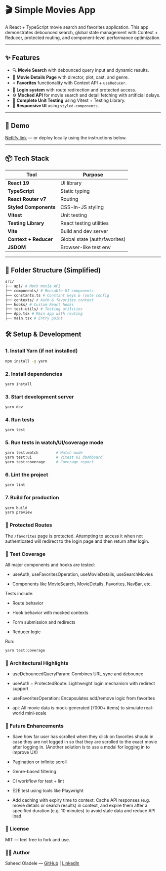 # 🎬 Simple Movies App

A React + TypeScript movie search and favorites application. This app demonstrates debounced search, global state management with Context + Reducer, protected routing, and component-level performance optimization.

---

## ✨ Features

- 🔍 **Movie Search** with debounced query input and dynamic results.
- 📄 **Movie Details Page** with director, plot, cast, and genre.
- ⭐ **Favorites** functionality with Context API + `useReducer`.
- 👤 **Login system** with route redirection and protected access.
- ⚙️ **Mocked API** for movie search and detail fetching with artificial delays.
- 🧪 **Complete Unit Testing** using Vitest + Testing Library.
- 💅 **Responsive UI** using `styled-components`.

---

## 🚀 Demo

[Netlify link](https://68398165083d3e246b641dd1--gghdsw.netlify.app/) — or deploy locally using the instructions below.

---

## 📦 Tech Stack

| Tool                  | Purpose                       |
| --------------------- | ----------------------------- |
| **React 19**          | UI library                    |
| **TypeScript**        | Static typing                 |
| **React Router v7**   | Routing                       |
| **Styled Components** | CSS-in-JS styling             |
| **Vitest**            | Unit testing                  |
| **Testing Library**   | React testing utilities       |
| **Vite**              | Build and dev server          |
| **Context + Reducer** | Global state (auth/favorites) |
| **JSDOM**             | Browser-like test env         |

---

## 📂 Folder Structure (Simplified)

```bash
src/
├── api/ # Mock movie API
├── components/ # Reusable UI components
├── constants.ts # Constant keys & route config
├── contexts/ # Auth & favorites context
├── hooks/ # Custom React hooks
├── test-utils/ # Testing utilities
├── App.tsx # Main app with routing
├── main.tsx # Entry point
```

## 🛠️ Setup & Development

### 1. Install Yarn (if not installed)

```bash
npm install -g yarn
```

### 2. Install dependencies

```bash
yarn install
```

### 3. Start development server

```bash
yarn dev
```

### 4. Run tests

```bash
yarn test
```

### 5. Run tests in watch/UI/coverage mode

```bash
yarn test:watch        # Watch mode
yarn test:ui           # Vitest UI dashboard
yarn test:coverage     # Coverage report
```

### 6. Lint the project

```bash
yarn lint
```

### 7. Build for production

```bash
yarn build
yarn preview
```

### 🔐 Protected Routes

The `/favorites` page is protected. Attempting to access it when not authenticated will redirect to the login page and then return after login.

### 🧪 Test Coverage

All major components and hooks are tested:

- useAuth, useFavoritesOperation, useMovieDetails, useSearchMovies

- Components like MovieSearch, MovieDetails, Favorites, NavBar, etc.

Tests include:

- Route behavior

- Hook behavior with mocked contexts

- Form submission and redirects

- Reducer logic

Run:

```bash
yarn test:coverage
```

### 🧠 Architectural Highlights

- useDebouncedQueryParam: Combines URL sync and debounce

- useAuth + ProtectedRoute: Lightweight login mechanism with redirect support

- useFavoritesOperation: Encapsulates add/remove logic from favorites

- api: All movie data is mock-generated (7000+ items) to simulate real-world mini-scale

### 📌 Future Enhancements

- Save how far user has scrolled when they click on favorites should in case they are not logged in so that they are scrolled to the exact movie after logging in. (Another solution is to use a modal for logging in to improve UX)

- Pagination or infinite scroll

- Genre-based filtering

- CI workflow for test + lint

- E2E test using tools like Playwright

- Add caching with expiry time to context: Cache API responses (e.g. movie details or search results) in context, and expire them after a specified duration (e.g. 10 minutes) to avoid stale data and reduce API load.

### 📃 License

MIT — feel free to fork and use.

### 🙋‍♂️ Author

Saheed Oladele — [GitHub](https://github.com/suretrust) | [LinkedIn](https://www.linkedin.com/in/saheed-oladele/)
